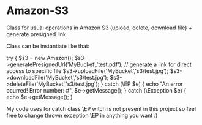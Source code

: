 # Amazon-S3
Class for usual operations in Amazon S3 (upload, delete, download file) + generate presigned link

Class can be instantiate like that:


try
{
		$s3 = new Amazon();
		$s3->generatePresignedUrl('MyBucket','test.pdf'); // generate a link for direct access to specific file
		$s3->uploadFile('MyBucket','s3/test.jpg');
		$s3->downloadFile('MyBucket','s3/test.jpg');
		$s3->deleteFile('MyBucket','s3/test.jpg');
}
catch (\EP $e) { echo "An error ocurred! Error number: #". $e->getMessage(); }
catch (\Exception $e) { echo $e->getMessage(); }

My code uses for catch class \EP witch is not present in this project so feel free to change thrown exception \EP in anything you want :)
